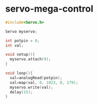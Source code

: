 servo-mega-control
==================


```ino
#include<Servo.h>

Servo myservo;

int potpin = 0;
int val;

void setup(){
  myservo.attach(9);
}

void loop(){
  val=analogRead(potpin);
  val=map(val, 0, 1023, 0, 179);
  myservo.write(val);
  delay(15);
}
```
